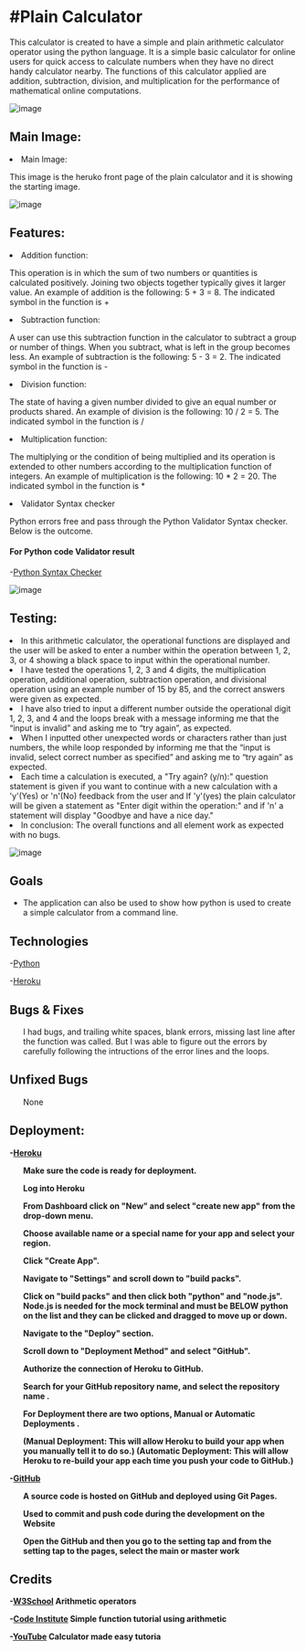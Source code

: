 <h1>#Plain Calculator</h1>
This calculator is created to have a simple and plain arithmetic calculator operator using the python language.
It is a simple basic calculator for online users for quick access to calculate numbers when they have no direct handy calculator nearby. The functions of this calculator applied are addition, subtraction, division, and multiplication for the performance of mathematical online computations.

![image](/docs/python2.PNG)

<h2><Strong>Main Image:</strong></h2>

<li>Main Image: </li>
</ul>

<p> This image is the heruko front page of the plain calculator and it is showing the starting image.

![image](/docs/python1.PNG)



<h2><Strong>Features:</strong></h2>

<li>Addition function: </li>
</ul>

<p> This operation is in which the sum of two numbers or quantities is calculated positively. Joining two objects together typically gives it larger value.
An example of addition is the following: 5 + 3 = 8. 
The indicated symbol in the function is +

<li> Subtraction function: </li>
</ul>

<p> A user can use this subtraction function in the calculator to subtract a group or number of things. When you subtract, what is left in the group becomes less. An example of subtraction is the following: 5 - 3 = 2.
The indicated symbol in the function is -

<li> Division function: </li>
</ul>

<p> The state of having a given number divided to give an equal number or products shared. An example of division is the following: 10 / 2 = 5.
The indicated symbol in the function is /

<li> Multiplication function: </li>
</ul>

<p> The multiplying or the condition of being multiplied and its operation is extended to other numbers according to the multiplication function of integers. An example of multiplication is the following: 10 * 2 = 20. 
The indicated symbol in the function is *


<li>Validator Syntax checker</li>
</ul>


<p>Python errors free and pass through the Python Validator Syntax checker. Below is the outcome.

  
  <h4><Strong>For Python code Validator result</strong></h4>

-[Python Syntax Checker](https://extendsclass.com/python-tester/#validate_by_input/)



![image](/docs/new%20checker.PNG)


<h2><Strong>Testing:</strong></h2>




<li>In this arithmetic calculator, the operational functions are displayed and the user will be asked to enter a number within the operation between 1, 2, 3, or 4 showing a black space to input within the operational number.</li>
</ul>
<li> I have tested the operations 1, 2, 3 and 4 digits, the multiplication operation, additional operation, subtraction operation, and divisional operation using an example number of 15 by 85, and the correct answers were given as expected.</li>
<li> I have also tried to input a different number outside the operational digit 1, 2, 3, and 4 and the loops break with a message informing me that the “input is invalid” and asking me to “try again”, as expected.

<li>When I inputted other unexpected words or characters rather than just numbers, 
the while loop responded by informing me that the “input is invalid, select correct number as specified” and asking me to “try again” as expected.</li>

<li> Each time a calculation is executed, a "Try again? (y/n):" question statement is given if you want to continue with a new calculation with a 'y'(Yes) or 'n'(No) feedback from the user and If 'y'(yes) the plain calculator will be given a 
statement as "Enter digit within the operation:" and if 'n' a statement will display "Goodbye and have a nice day."</li>

<li>In conclusion: The overall functions and all element work as expected with no bugs.</li>

</ul>

![image](/docs/testing1.PNG)


 
 
<h2><Strong>Goals</strong></h2>

 <ul>
<li>The application can also be used to show how python is used to create a simple calculator from a command line.
</ul>
  
  
  
  <h2><Strong>Technologies</strong></h2>

  
-[Python](https://github.com/)

 
 -[Heroku](https://github.com/)
  
 
  
  
   <h2><Strong>Bugs & Fixes</strong></h2>

<ul>
<p>I had bugs, and trailing white spaces, blank errors, missing last line after the function was called. But I was able to figure out the errors by carefully following the intructions of the error lines and the loops. </p>
</ul>
  
  
  <h2><Strong>Unfixed Bugs</strong></h2>

<ul>
<p>None</p>
</ul>


<h2><Strong>Deployment:</h2>
 
-[Heroku](https://www.heroku.com/github-students/signup)

  
  
 </p>
</ul>
<ul>
<p>Make sure the code is ready for deployment.</p>
 <p>Log into Heroku</p>
</ul>
<ul>
<p>From Dashboard click on "New" and select "create new app" from the drop-down menu.</p>
</ul>

<ul>
<p>Choose available name or a special name for your app and select your region.</p>
</ul>
  
</ul>
<ul>
<p>Click "Create App".</p>
 <p>Navigate to "Settings" and scroll down to "build packs".</p>
</ul>
<ul>
<p>Click on "build packs" and then click both "python" and "node.js". Node.js is needed for the mock terminal and must be BELOW python on the list and they can be clicked and dragged to move up or down.</p>
</ul>

<ul>
<p>Navigate to the "Deploy" section.</p>
</ul>
  
  <ul>
<p>Scroll down to "Deployment Method" and select "GitHub".</p>
</ul>
  
  <ul>
<p>Authorize the connection of Heroku to GitHub.</p>
</ul>
  
  <ul>
<p>Search for your GitHub repository name, and select the repository name .</p>
</ul>
  
  <ul>
<p>For Deployment there are two options,  Manual or Automatic Deployments .</p>
</ul>
  <ul>  
(Manual Deployment: This will allow Heroku to build your app when you manually tell it to do so.)
(Automatic Deployment: This will allow Heroku to re-build your app each time you push your code to GitHub.)

</ul></p>

-[GitHub](https://github.com/)

 </p>
</ul>
<ul>
<p>A source code is hosted on GitHub and deployed using Git Pages.</p>
 <p>Used to commit and push code during the development on the Website</p>
</ul>
<ul>
<p>Open the GitHub and then you go to the setting tap and from the setting tap to the pages, select the main or master work</p>
</ul>

 <h2><Strong>Credits</strong></h2>


-[W3School](https://www.w3schools.com/python/gloss_python_arithmetic_operators.asp) Arithmetic operators

-[Code Institute](https://www.youtube.com/watch?v=_gujNhpc0HQ&t=1s) Simple function tutorial using arithmetic

-[YouTube](https://www.youtube.com/watch?v=5_CAo_C523g)  Calculator made easy tutoria
